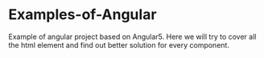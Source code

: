 # Examples-of-Angular
Example of angular project based on Angular5. Here we will try to cover all the html element and find out better solution for every component.

